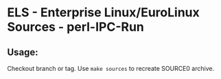 # ELS - Enterprise Linux/EuroLinux Sources - perl-IPC-Run
 
## Usage:
  Checkout branch or tag. Use `make sources` to recreate  SOURCE0 archive.
